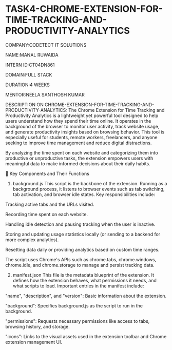 # TASK4-CHROME-EXTENSION-FOR-TIME-TRACKING-AND-PRODUCTIVITY-ANALYTICS

COMPANY:CODETECT IT SOLUTIONS

NAME:MANAL RUWAIDA

INTERN ID:CT04DN861

DOMAIN:FULL STACK

DURATION:4 WEEKS

MENTOR:NEELA SANTHOSH KUMAR

DESCRIPTION ON CHROME-EXTENSION-FOR-TIME-TRACKING-AND-PRODUCTIVITY-ANALYTICS:
The Chrome Extension for Time Tracking and Productivity Analytics is a lightweight yet powerful tool designed to help users understand how they spend their time online. It operates in the background of the browser to monitor user activity, track website usage, and generate productivity insights based on browsing behavior. This tool is especially useful for students, remote workers, freelancers, and anyone seeking to improve time management and reduce digital distractions.

By analyzing the time spent on each website and categorizing them into productive or unproductive tasks, the extension empowers users with meaningful data to make informed decisions about their daily habits.

🧱 Key Components and Their Functions
1. background.js
This script is the backbone of the extension. Running as a background process, it listens to browser events such as tab switching, tab activation, and browser idle states. Key responsibilities include:

Tracking active tabs and the URLs visited.

Recording time spent on each website.

Handling idle detection and pausing tracking when the user is inactive.

Storing and updating usage statistics locally (or sending to a backend for more complex analytics).

Resetting data daily or providing analytics based on custom time ranges.

The script uses Chrome's APIs such as chrome.tabs, chrome.windows, chrome.idle, and chrome.storage to manage and persist tracking data.

2. manifest.json
This file is the metadata blueprint of the extension. It defines how the extension behaves, what permissions it needs, and what scripts to load. Important entries in the manifest include:

"name", "description", and "version": Basic information about the extension.

"background": Specifies background.js as the script to run in the background.

"permissions": Requests necessary permissions like access to tabs, browsing history, and storage.

"icons": Links to the visual assets used in the extension toolbar and Chrome extension management UI.
